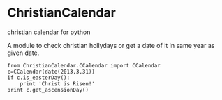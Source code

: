 ChristianCalendar
=================

christian calendar for python

A module to check christian hollydays or get a date of it in same year as given date.

    from ChristianCalendar.CCalendar import CCalendar
    c=CCalendar(date(2013,3,31))
    if c.is_easterDay():
        print 'Christ is Risen!'
    print c.get_ascensionDay()

